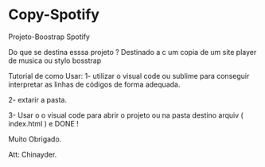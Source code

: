 # Copy-Spotify

Projeto-Boostrap Spotify

Do que se destina esssa projeto ?
Destinado a c um copia de um site player de musica ou stylo bosstrap

Tutorial de como Usar:
1- utilizar o visual code ou sublime para conseguir interpretar as linhas de códigos de forma adequada.

2- extarir a pasta.

3- Usar o o visual code para abrir o projeto ou na pasta destino arquiv ( index.html )
 e DONE !



Muito Obrigado.

Att: Chinayder.
